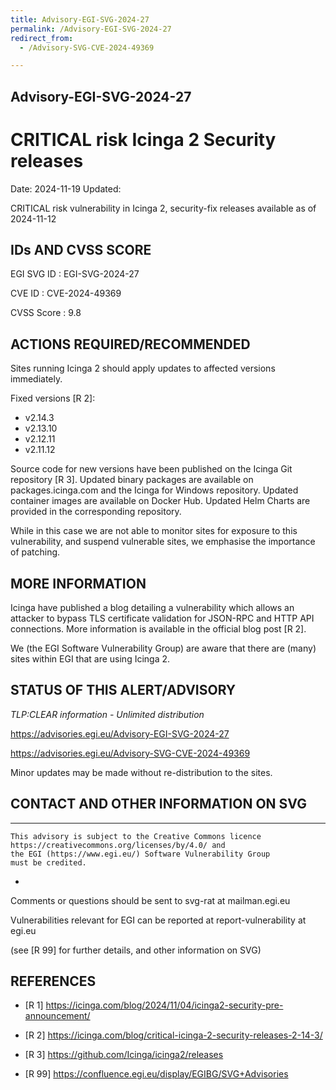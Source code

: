 ```yaml
---
title: Advisory-EGI-SVG-2024-27
permalink: /Advisory-EGI-SVG-2024-27
redirect_from:
  - /Advisory-SVG-CVE-2024-49369

---
```


## Advisory-EGI-SVG-2024-27

# CRITICAL risk Icinga 2 Security releases
Date:        2024-11-19
Updated:     


CRITICAL risk vulnerability in Icinga 2, security-fix releases available as of 2024-11-12
    

## IDs AND CVSS SCORE      

EGI SVG ID : EGI-SVG-2024-27
    
CVE ID     : CVE-2024-49369

CVSS Score : 9.8
    

## ACTIONS REQUIRED/RECOMMENDED

Sites running Icinga 2 should apply updates to affected versions immediately.

Fixed versions [R 2]:
- v2.14.3
- v2.13.10
- v2.12.11
- v2.11.12

Source code for new versions have been published on the Icinga Git repository [R 3]. 
Updated binary packages are available on packages.icinga.com and the Icinga for Windows 
repository. Updated container images are available on Docker Hub. 
Updated Helm Charts are provided in the corresponding repository.

While in this case we are not able to monitor sites for exposure to this vulnerability, 
and suspend vulnerable sites, we emphasise the importance of patching.   

## MORE INFORMATION

Icinga have published a blog detailing a vulnerability which allows an attacker to bypass 
TLS certificate validation for JSON-RPC and HTTP API connections. 
More information is available in the official blog post [R 2].

We (the EGI Software Vulnerability Group) are aware that there are (many) sites 
within EGI that are using Icinga 2.

    
## STATUS OF THIS ALERT/ADVISORY
                           
_TLP:CLEAR information - Unlimited distribution_
    
https://advisories.egi.eu/Advisory-EGI-SVG-2024-27 

https://advisories.egi.eu/Advisory-SVG-CVE-2024-49369

Minor updates may be made without re-distribution to the sites.

## CONTACT AND OTHER INFORMATION ON SVG
  
-----------------------------
    This advisory is subject to the Creative Commons licence 
    https://creativecommons.org/licenses/by/4.0/ and
    the EGI (https://www.egi.eu/) Software Vulnerability Group 
    must be credited.
-
    
Comments or questions should be sent to
	svg-rat at mailman.egi.eu

Vulnerabilities relevant for EGI can be reported at
	report-vulnerability at egi.eu
    
(see [R 99] for further details, and other information on SVG)
    
    
## REFERENCES

- [R 1] <https://icinga.com/blog/2024/11/04/icinga2-security-pre-announcement/>

- [R 2] <https://icinga.com/blog/critical-icinga-2-security-releases-2-14-3/>

- [R 3] <https://github.com/Icinga/icinga2/releases>

- [R 99] <https://confluence.egi.eu/display/EGIBG/SVG+Advisories>

